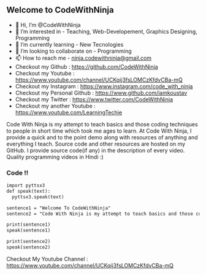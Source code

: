 ## Welcome to CodeWithNinja

- 👋 Hi, I’m @CodeWithNinja
- 👀 I’m interested in - Teaching, Web-Developement, Graphics Designing, Programming
- 🌱 I’m currently learning - New Tecnologies
- 💞️ I’m looking to collaborate on - Programming
- 📫 How to reach me - ninja.codewithninja@gmail.com
- Checkout my Github : https://github.com/CodeWithNinja
- Checkout my Youtube : https://www.youtube.com/channel/UCKqij3fsLOMCzKfdvCBa-mQ
- Checkout my Instagram : https://www.instagram.com/code_with_ninja
- Checkout my Personal Github : https://www.github.com/iamkoustav
- Checkout my Twitter : https://www.twitter.com/CodeWithNinja
- Checkout my another Youtube : https://www.youtube.com/LearningTechie

Code With Ninja is my attempt to teach basics and those coding techniques to people in short time which took me ages to learn.
At Code With Ninja, I provide a quick and to the point demo along with resources of anything and everything I teach. Source code and other resources are hosted on my GitHub. 
I provide source code(if any) in the description of every video.
Quality programming videos in Hindi :)

### Code !!

```markdown
import pyttsx3
def speak(text):
  pyttsx3.speak(text)

sentence1 = "Welcome To CodeWithNinja"
sentence2 = "Code With Ninja is my attempt to teach basics and those coding techniques to people in short time which took me ages to learn"

print(sentence1)
speak(sentence1)

print(sentence2)
speak(sentence2)
```

Checkout My Youtube Channel : https://www.youtube.com/channel/UCKqij3fsLOMCzKfdvCBa-mQ

